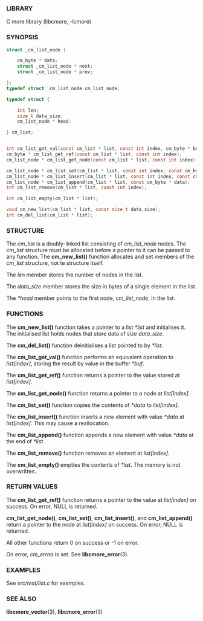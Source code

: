 ### LIBRARY
C more library (libcmore, -lcmore)


### SYNOPSIS
```c
struct _cm_list_node {

    cm_byte * data;
    struct _cm_list_node * next;
    struct _cm_list_node * prev;

};
typedef struct _cm_list_node cm_list_node;

typedef struct {

    int len;
    size_t data_size;
    cm_list_node * head;

} cm_list;


int cm_list_get_val(const cm_list * list, const int index, cm_byte * buf);
cm_byte * cm_list_get_ref(const cm_list * list, const int index);
cm_list_node * cm_list_get_node(const cm_list * list, const int index);

cm_list_node * cm_list_set(cm_list * list, const int index, const cm_byte * data);
cm_list_node * cm_list_insert(cm_list * list, const int index, const cm_byte * data);
cm_list_node * cm_list_append(cm_list * list, const cm_byte * data);
int cm_list_remove(cm_list * list, const int index);

int cm_list_empty(cm_list * list);

void cm_new_list(cm_list * list, const size_t data_size);
int cm_del_list(cm_list * list);
```


### STRUCTURE
The *cm_list* is a doubly-linked list consisting of *cm_list_node* nodes. The *cm_list* structure must be allocated before a pointer to it can be passed to any function. The **cm_new_list()** function allocates and set members of the *cm_list* structure, not te structure itself.  
  
The *len* member stores the number of nodes in the list.  
  
The *data_size* member stores the size in bytes of a single element in the list.  
  
The *\*head* member points to the first node, *cm_list_node*, in the list.  
  

### FUNCTIONS
The **cm_new_list()** function takes a pointer to a list *\*list* and initialises it. The initialised list holds nodes that store data of size *data_size*.  
  
The **cm_del_list()** function deinitialises a list pointed to by *\*list*.  
  
  
The **cm_list_get_val()** function performs an equivalent operation to *list[index]*, storing the result by value in the buffer *\*buf*.  
  
The **cm_list_get_ref()** function returns a pointer to the value stored at *list[index]*.  

The **cm_list_get_node()** function returns a pointer to a node at *list[index]*.

  
The **cm_list_set()** function copies the contents of *\*data* to *list[index]*.  
  
The **cm_list_insert()** function inserts a new element with value *\*data* at *list[index]*. This may cause a reallocation.  
  
The **cm_list_append()** function appends a new element with value *\*data* at the end of *\*list*.  
  
The **cm_list_remove()** function removes an element at *list[index]*.  
  
The **cm_list_empty()** empties the contents of *\*list*. The memory is not overwritten.  
  

### RETURN VALUES
The **cm_list_get_ref()** function returns a pointer to the value at *list[index]* on success. On error, NULL is returned. 

**cm_list_get_node()**, **cm_list_set()**, **cm_list_insert()**, and **cm_list_append()** return a pointer to the node at *list[index]* on success. On error, NULL is returned. 

All other functions return 0 on success or -1 on error. 

On error, *cm_errno* is set. See **libcmore_error**(3).  
  

### EXAMPLES
See *src/test/list.c* for examples.  
  

### SEE ALSO
**libcmore_vector**(3), **libcmore_error**(3)
